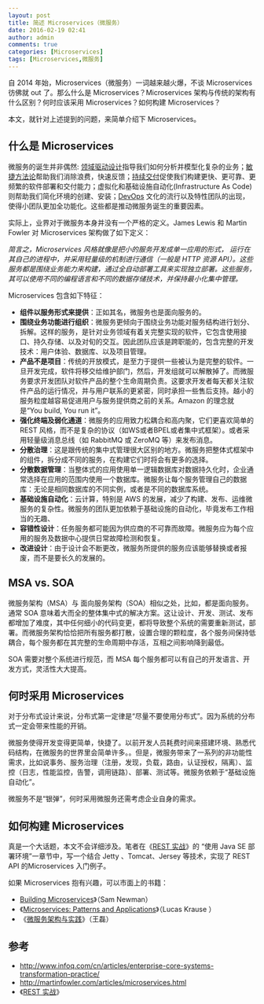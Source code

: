```yaml
---
layout: post
title: 简述 Microservices（微服务）
date: 2016-02-19 02:41
author: admin
comments: true
categories: [Microservices]
tags: [Microservices,微服务]
---
```

自 2014 年始，Microservices（微服务）一词越来越火爆，不谈 Microservices 彷佛就 out 了。那么什么是 Microservices？Microservices 架构与传统的架构有什么区别？何时应该采用 Microservices？如何构建 Microservices？

本文，就针对上述提到的问题，来简单介绍下 Microservices。

<!-- more -->

## 什么是 Microservices

微服务的诞生并非偶然: [领域驱动设计](http://dddcommunity.org/)指导我们如何分析并模型化复杂的业务；[敏捷方法论](http://agilemethodology.org/)帮助我们消除浪费，快速反馈；[持续交付](http://agilemethodology.org/)促使我们构建更快、更可靠、更频繁的软件部署和交付能力；虚拟化和基础设施自动化(Infrastructure As Code)则帮助我们简化环境的创建、安装；[DevOps](http://dev2ops.org/2010/02/what-is-devops/) 文化的流行以及特性团队的出现，使得小团队更加全功能化。这些都是推动微服务诞生的重要因素。

实际上，业界对于微服务本身并没有一个严格的定义。James Lewis 和 Martin Fowler 对 Microservices 架构做了如下定义：

*简言之，Microservices 风格就像是把小的服务开发成单一应用的形式， 运行在其自己的进程中，并采用轻量级的机制进行通信（一般是 HTTP 资源 API）。这些服务都是围绕业务能力来构建，通过全自动部署工具来实现独立部署。这些服务，其可以使用不同的编程语言和不同的数据存储技术，并保持最小化集中管理。*
   
Microservices 包含如下特征：

* **组件以服务形式来提供**：正如其名，微服务也是面向服务的。
* **围绕业务功能进行组织**：微服务更倾向于围绕业务功能对服务结构进行划分、拆解。这样的服务，是针对业务领域有着关完整实现的软件，它包含使用接口、持久存储、以及对旬的交互。因此团队应该是跨职能的，包含完整的开发技术：用户体验、数据库、以及项目管理。
* **产品不是项目**：传统的开放模式，是至力于提供一些被认为是完整的软件。一旦开发完成，软件将移交给维护部门，然后，开发组就可以解散掉了。而微服务要求开发团队对软件产品的整个生命周期负责。这要求开发者每天都关注软件产品的运行情况，并与用户联系的更紧密，同时承担一些售后支持。越小的服务粒度越容易促进用户与服务提供商之前的关系。Amazon 的理念就是“You build, You run it”。
* **强化终端及弱化通道**：微服务的应用致力松耦合和高内聚，它们更喜欢简单的REST 风格，而不是复杂的协议（如WS或者BPEL或者集中式框架）。或者采用轻量级消息总线（如 RabbitMQ 或 ZeroMQ 等）来发布消息。
* **分散治理**：这是跟传统的集中式管理很大区别的地方。微服务把整体式框架中的组件，拆分成不同的服务，在构建它们时将会有更多的选择。
* **分散数据管理**：当整体式的应用使用单一逻辑数据库对数据持久化时，企业通常选择在应用的范围内使用一个数据库。微服务让每个服务管理自己的数据库：无论是相同数据库的不同实例，或者是不同的数据库系统。
* **基础设施自动化**：云计算，特别是 AWS 的发展，减少了构建、发布、运维微服务的复杂性。微服务的团队更加依赖于基础设施的自动化，毕竟发布工作相当的无趣、
* **容错性设计**：任务服务都可能因为供应商的不可靠而故障。微服务应为每个应用的服务及数据中心提供日常故障检测和恢复。
* **改进设计**：由于设计会不断更改，微服务所提供的服务应该能够替换或者报废，而不是要长久的发展的。


## MSA vs. SOA

微服务架构（MSA）与 面向服务架构（SOA）相似之处，比如，都是面向服务。通常 SOA 意味着大而全的整体集中式的解决方案。这让设计、开发、测试、发布都增加了难度，其中任何细小的代码变更，都将导致整个系统的需要重新测试，部署。而微服务架构恰恰把所有服务都打散，设置合理的颗粒度，各个服务间保持低耦合，每个服务都在其完整的生命周期中存活，互相之间影响降到最低。

SOA 需要对整个系统进行规范，而 MSA 每个服务都可以有自己的开发语言、开发方式，灵活性大大提高。

## 何时采用 Microservices

对于分布式设计来说，分布式第一定律是“尽量不要使用分布式”。因为系统的分布式一定会带来性能的开销。

微服务使得开发变得更简单，快捷了。以前开发人员耗费时间来搭建环境、熟悉代码结构，在微服务的世界里会简单许多。。但是，微服务带来了一系列的非功能性需求，比如说事务、服务治理（注册，发现，负载，路由，认证授权，隔离）、监控（日志，性能监控，告警，调用链路）、部署、测试等。微服务依赖于“基础设施自动化”。

微服务不是“银弹”，何时采用微服务还需考虑企业自身的需求。

## 如何构建 Microservices

真是一个大话题，本文不会详细涉及。笔者在《[REST 实战](https://github.com/waylau/rest-in-action/)》的 “使用 Java SE 部署环境”一章节中，写一个结合 Jetty 、Tomcat、Jersey 等技术，实现了 REST API 的Microservices 入门例子。

如果 Microservices 抱有兴趣，可以市面上的书籍：

* [Building Microservices](http://book.douban.com/subject/25881698/)》（Sam Newman）
* 《[Microservices: Patterns and Applications](http://book.douban.com/subject/26385465/)》（Lucas Krause ）
* 《[微服务架构与实践](http://book.douban.com/subject/26693152/)》（王磊）

## 参考

* <http://www.infoq.com/cn/articles/enterprise-core-systems-transformation-practice/>
* <http://martinfowler.com/articles/microservices.html>
* 《[REST 实战](https://github.com/waylau/rest-in-action/)》

